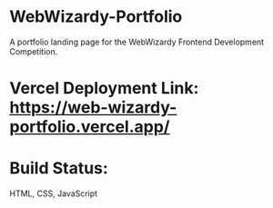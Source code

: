 # WebWizardy-Portfolio
A portfolio landing page for the WebWizardy Frontend Development Competition.

# Vercel Deployment Link: https://web-wizardy-portfolio.vercel.app/

# Build Status:
HTML, CSS, JavaScript

# 
